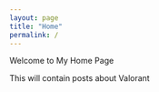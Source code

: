 ```yaml
---
layout: page
title: "Home"
permalink: /
---
```



Welcome to My Home Page

This will contain posts about Valorant
